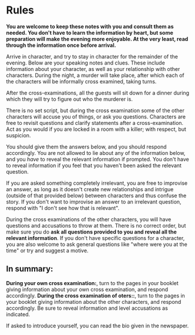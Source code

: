 

# Rules

**You are welcome to keep these notes with you and consult them as needed. You don't have to learn the information by heart, but some preparation will make the evening more enjoyable. At the very least, read through the information once before arrival.**

Arrive in character, and try to stay in character for the remainder of the evening.
Below are your speaking notes and clues.
These include information about your character, as well as your relationship with other characters.
During the night, a murder will take place, after which each of the characters will be informally cross examined, taking turns.

After the cross-examinations, all the guests will sit down for a dinner during which they will try to figure out who the murderer is.

There is no set script, but during the cross examination some of the other characters will accuse you of things, or ask you questions. Characters are free to revisit questions and clarify statements after a cross-examination.
Act as you would if you are locked in a room with a killer; with respect, but suspicion.

You should give them the answers below, and you should respond accordingly.
You are not allowed to lie about any of the information below, and you _have_ to reveal the relevant information if prompted. You don't have to reveal information if you feel that you haven't been asked the relevant question.

If you are asked something completely irrelevant, you are free to improvise an answer, as long as it doesn't create new relationships and intrigue (outside of that provided below) between characters and thus confuse the story. If you don't want to improvise an answer to an irrelevant question, respond with "I don't see how that is relevant".

During the cross examinations of the other characters, you will have questions and accusations to throw at them. There is no correct order, but make sure you do **ask all questions provided to you and reveal all the relevant information**. If you don't have specific questions for a character, you are also welcome to ask general questions like "where were you at the time" or try and suggest a motive.

## In summary:
**During your own cross examination:**, turn to the pages in your booklet giving information about your own cross examination, and respond accordingly.
**During the cross examination of oters::**, turn to the pages in your booklet giving information about the other characters, and respond accordingly. Be sure to reveal information and level accusations as indicated. 

If asked to introduce yourself, you can read the bio given in the newspaper.

